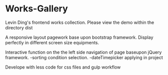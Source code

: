 # Works-Gallery
Levin Ding's frontend works collection.
Please view the demo within the directory dist

A responsive layout pagework base upon bootstrap framework.
Display perfectly in different screen size equipments.

Interactive function on the the left side navigation of page baseupon jQuery framework.
  -sorting condition selection.
  -dateTimepicker applying in project

Develope with less code for css files and gulp workflow
